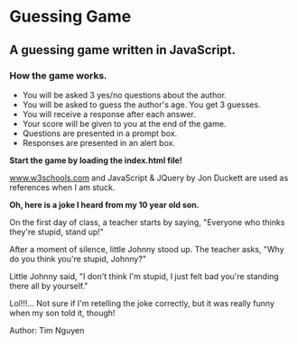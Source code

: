 # Guessing Game

## A guessing game written in JavaScript.

### How the game works.
- You will be asked 3 yes/no questions about the author.
- You will be asked to guess the author's age. You get 3 guesses.
- You will receive a response after each answer.
- Your score will be given to you at the end of the game.
- Questions are presented in a prompt box.
- Responses are presented in an alert box.

**Start the game by loading the index.html file!**

www.w3schools.com and JavaScript & JQuery by Jon Duckett are used as references when I am stuck.

**Oh, here is a joke I heard from my 10 year old son.**

On the first day of class, a teacher starts by saying, "Everyone who thinks they're stupid, stand up!"

After a moment of silence, little Johnny stood up. The teacher asks, "Why do you think you're stupid, Johnny?"

Little Johnny said, "I don't think I'm stupid, I just felt bad you're standing there all by yourself."

Lol!!!... Not sure if I'm retelling the joke correctly, but it was really funny when my son told it, though!


Author: Tim Nguyen


